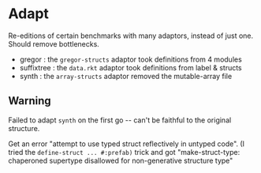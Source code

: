 Adapt
=====

Re-editions of certain benchmarks with many adaptors, instead of just one.
Should remove bottlenecks.

- gregor : the `gregor-structs` adaptor took definitions from 4 modules
- suffixtree : the `data.rkt` adaptor took definitions from label & structs
- synth : the `array-structs` adaptor removed the mutable-array file


Warning
-------
Failed to adapt `synth` on the first go -- can't be faithful to the original structure.

Get an error "attempt to use typed struct reflectively in untyped code".
(I tried the `define-struct ... #:prefab)` trick and got "make-struct-type: chaperoned supertype disallowed for non-generative structure type"

